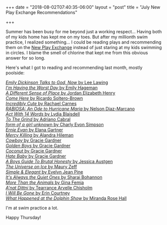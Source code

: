 +++
date = "2018-08-02T07:40:35-06:00"
layout = "post"
title = "July New Play Exchange Recommendations"

+++

Summer has been busy for me beyond just a working respect... Having both of my kids home has kept me on my toes. But after my millionth swim practice, I realized something... I could be reading plays and recommending them on the [New Play Exchange]() instead of just staring at my kids swimming in circles. I blame the smell of chlorine that kept me from this obvious answer for so long.

Here's what I got to reading and recommending last month, mostly poolside:

[*Emily Dickinson Talks to God, Now* by Lee Lawing](https://newplayexchange.org/plays/211335/emily-dickinson-talks-god-now)  
[*I'm Having the Worst Day* by Emily Hageman](https://newplayexchange.org/plays/211867/im-having-worst-day)  
[*A Different Sense of Place* by Jordan Elizabeth Henry](https://newplayexchange.org/plays/174889/different-sense-place)  
[*Come Here* by Ricardo Soltero-Brown](https://newplayexchange.org/plays/208567/come-here)  
[*Incredibly Cute* by Rachael Carnes](https://newplayexchange.org/plays/209303/incredibly-cute)  
[*RABIOSA: An Ode to Hurricane Maria* by Nelson Diaz-Marcano](https://newplayexchange.org/plays/140743/rabiosa-ode-hurricane-maria)  
[*Act With 14 Words* by Lydia Blaisdell](https://newplayexchange.org/plays/213778/act-14-words)  
[*To The Grind* by Adriano Cabral](https://newplayexchange.org/plays/101718/grind)  
[*form of a girl* unknown by Charly Evon Simpson](https://newplayexchange.org/plays/138485/form-girl-unknown)  
[*Ernie Evan* by Elana Gartner](https://newplayexchange.org/plays/6339/ernie-evan)  
[*Mercy Killing* by Alandra Hileman](https://newplayexchange.org/plays/164409/mercy-killing)  
[*Cowboy* by Gracie Gardner](https://newplayexchange.org/plays/202016/cowboy)  
[*Golden Boys* by Gracie Gardner](https://newplayexchange.org/plays/202012/golden-boys)  
[*Coconut* by Gracie Gardner](https://newplayexchange.org/plays/202018/coconut)  
[*Hate Baby* by Gracie Gardner](https://newplayexchange.org/plays/175290/hate-baby)  
[*A Boys Guide To Brutal Honesty* by Jessica Austgen](https://newplayexchange.org/plays/217131/boys-guide-brutal-honesty)  
[*The Universe on Ice* by Maury Zeff](https://newplayexchange.org/plays/200707/universe-ice)  
[*Simple & Elegant* by Evelyn Jean Pine](https://newplayexchange.org/plays/714/simple-elegant)  
[*It's Always the Quiet Ones* by Sharai Bohannon](https://newplayexchange.org/plays/217840/its-always-quiet-ones)  
[*More Than the Animals* by Gina Femia](https://newplayexchange.org/plays/217764/more-animals)  
[*A'nat Dittni* by Tearrance Arvelle Chisholm](https://newplayexchange.org/plays/21384/anat-dittni)  
[*I Will Be Gone* by Erin Courtney](https://newplayexchange.org/plays/27614/i-will-be-gone)  
[*What Happened at the Dolphin Show* by Miranda Rose Hall](https://newplayexchange.org/plays/122330/what-happened-dolphin-show)  

I'm at swim practice a lot.

Happy Thursday!      
